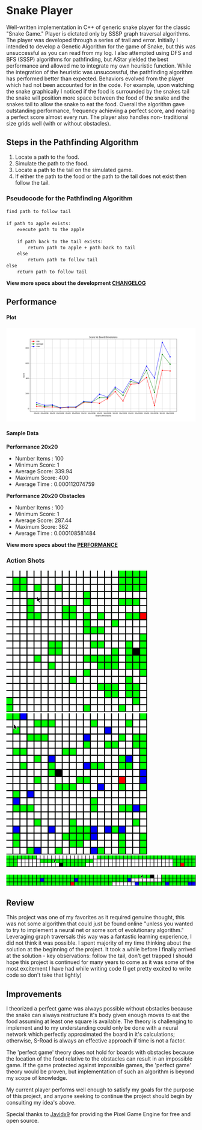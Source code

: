 # Snake Player #
Well-written implementation in C++ of generic snake player for the classic "Snake
Game." Player is dictated only by SSSP graph traversal algorithms. The player was
developed through a series of trail and error. Initially I intended to develop a
Genetic Algorithm for the game of Snake, but this was unsuccessful as you can
read from my log. I also attempted using DFS and BFS (SSSP) algorithms for
pathfinding, but AStar yielded the best performance and allowed me to integrate
my own heuristic function. While the integration of the heuristic was
unsuccessful, the pathfinding algorithm has performed better than expected.
Behaviors evolved from the player which had not been accounted for in the code.
For example, upon watching the snake graphically I noticed if the food is
surrounded by the snakes tail the snake will position more space between the
food of the snake and the snakes tail to allow the snake to eat the food.
Overall the algorithm gave outstanding performance, frequency achieving a perfect
score, and nearing a perfect score almost every run. The player also handles non-
traditional size grids well (with or without obstacles).

## Steps in the Pathfinding Algorithm ##
1. Locate a path to the food.
2. Simulate the path to the food.
3. Locate a path to the tail on the simulated game.
4. If either the path to the food or the path to the tail does not exist then
    follow the tail.
### Pseudocode for the Pathfinding Algorithm ###
```
find path to follow tail

if path to apple exists:
    execute path to the apple

    if path back to the tail exists:
        return path to apple + path back to tail
    else
        return path to follow tail
else
    return path to follow tail
```

**View more specs about the development [CHANGELOG](CHANGELOG.md)**

## Performance ##
#### Plot ####
![XY Plot of Player Performance on various sized boards](res/performancePlot.png)

#### Sample Data ####
**Performance 20x20**
- Number Items : 100
- Minimum Score: 1
- Average Score: 339.94
- Maximum Score: 400
- Average Time : 0.000112074759

**Performance 20x20 Obstacles**
- Number Items : 100
- Minimum Score: 1
- Average Score: 287.44
- Maximum Score: 362
- Average Time : 0.000108581484

**View more specs about the [PERFORMANCE](PERFORMANCE.md)**

### Action Shots ###
![Gif of snake player execution on 20x20 board](res/snake20x20.gif)
&nbsp; &nbsp; &nbsp; &nbsp; &nbsp; &nbsp; &nbsp; &nbsp; &nbsp; &nbsp;
![Gif of snake player with obstacles execution on 20x20 board](res/snakeObstacles20x20.gif)
&nbsp; &nbsp; &nbsp; &nbsp; &nbsp; &nbsp; &nbsp; &nbsp; &nbsp; &nbsp;
![Gif of snake player execution on 3x50 board](res/snake03x50.gif)
&nbsp; &nbsp; &nbsp; &nbsp; &nbsp; &nbsp; &nbsp; &nbsp; &nbsp; &nbsp;
![Gif of snake player with obstacles execution on 20x20 board](res/snakeObstacles03x50.gif)

## Review ##
This project was one of my favorites as it required genuine thought, this
was not some algorithm that could just be found online "unless you wanted
to try to implement a neural net or some sort of evolutionary algorithm."
Leveraging graph traversals this way was a fantastic learning experience,
I did not think it was possible. I spent majority of my time thinking about
the solution at the beginning of the project. It took a while before I
finally arrived at the solution -
key observations: follow the tail, don't get trapped
I should hope this project is continued for many years to come as it was
some of the most excitement I have had while writing code (I get pretty
excited to write code so don't take that lightly)

## Improvements ##
I theorized a perfect game was always possible without obstacles because the
snake can always restructure it's body given enough moves to eat the food assuming
at least one square is available. The theory is challenging to implement and to
my understanding could only be done with a neural network which perfectly
approximated the board in it's calculations; otherwise, S-Road is always an
effective approach if time is not a factor.

The 'perfect game' theory does not hold for boards with obstacles because the
location of the food relative to the obstacles can result in an impossible game.
If the game protected against impossible games, the 'perfect game' theory would
be proven, but implementation of such an algorithm is beyond my scope of
knowledge.

My current player performs well enough to satisfy my goals for the purpose of
this project, and anyone seeking to continue the project should begin by
consulting my idea's above.


Special thanks to [Javidx9](https://github.com/OneLoneCoder) for providing the
Pixel Game Engine for free and open source.
